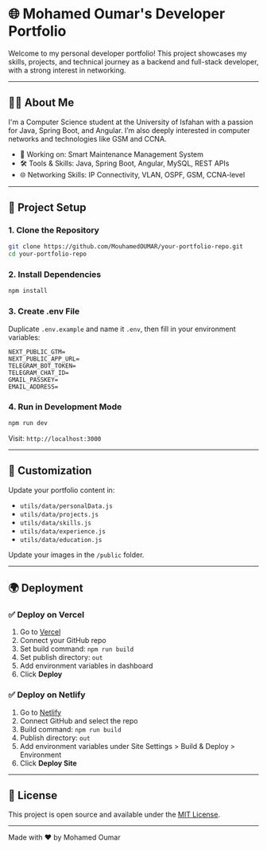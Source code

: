 # 🌐 Mohamed Oumar's Developer Portfolio

Welcome to my personal developer portfolio! This project showcases my skills, projects, and technical journey as a backend and full-stack developer, with a strong interest in networking.

---

## 🧑‍💻 About Me

I'm a Computer Science student at the University of Isfahan with a passion for Java, Spring Boot, and Angular. I’m also deeply interested in computer networks and technologies like GSM and CCNA.

* 🔭 Working on: Smart Maintenance Management System
* 🛠️ Tools & Skills: Java, Spring Boot, Angular, MySQL, REST APIs
* 🌐 Networking Skills: IP Connectivity, VLAN, OSPF, GSM, CCNA-level

---

## 🚀 Project Setup

### 1. Clone the Repository

```bash
git clone https://github.com/MouhamedOUMAR/your-portfolio-repo.git
cd your-portfolio-repo
```

### 2. Install Dependencies

```bash
npm install
```

### 3. Create .env File

Duplicate `.env.example` and name it `.env`, then fill in your environment variables:

```env
NEXT_PUBLIC_GTM=
NEXT_PUBLIC_APP_URL=
TELEGRAM_BOT_TOKEN=
TELEGRAM_CHAT_ID=
GMAIL_PASSKEY=
EMAIL_ADDRESS=
```

### 4. Run in Development Mode

```bash
npm run dev
```

Visit: `http://localhost:3000`

---

## 🔧 Customization

Update your portfolio content in:

* `utils/data/personalData.js`
* `utils/data/projects.js`
* `utils/data/skills.js`
* `utils/data/experience.js`
* `utils/data/education.js`

Update your images in the `/public` folder.

---

## 🌍 Deployment

### ✅ Deploy on Vercel

1. Go to [Vercel](https://vercel.com/)
2. Connect your GitHub repo
3. Set build command: `npm run build`
4. Set publish directory: `out`
5. Add environment variables in dashboard
6. Click **Deploy**

### ✅ Deploy on Netlify

1. Go to [Netlify](https://www.netlify.com/)
2. Connect GitHub and select the repo
3. Build command: `npm run build`
4. Publish directory: `out`
5. Add environment variables under Site Settings > Build & Deploy > Environment
6. Click **Deploy Site**

---

## 📃 License

This project is open source and available under the [MIT License](LICENSE).

---

Made with ❤️ by Mohamed Oumar
